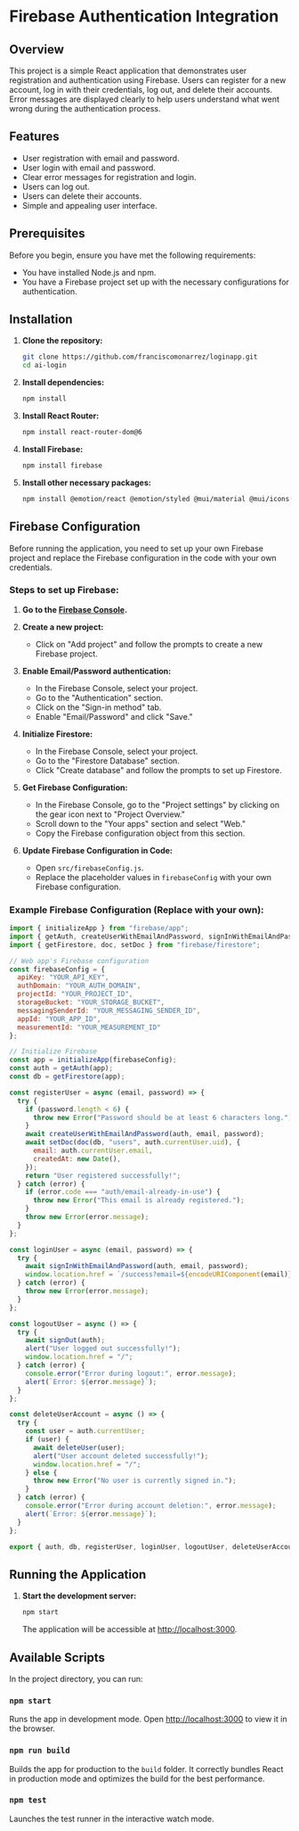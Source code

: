 # Firebase Authentication Integration

## Overview
This project is a simple React application that demonstrates user registration and authentication using Firebase. Users can register for a new account, log in with their credentials, log out, and delete their accounts. Error messages are displayed clearly to help users understand what went wrong during the authentication process.

## Features
- User registration with email and password.
- User login with email and password.
- Clear error messages for registration and login.
- Users can log out.
- Users can delete their accounts.
- Simple and appealing user interface.

## Prerequisites
Before you begin, ensure you have met the following requirements:
- You have installed Node.js and npm.
- You have a Firebase project set up with the necessary configurations for authentication.

## Installation
1. **Clone the repository:**
   ```bash
   git clone https://github.com/franciscomonarrez/loginapp.git
   cd ai-login
   ```

2. **Install dependencies:**
   ```bash
   npm install
   ```

3. **Install React Router:**
   ```bash
   npm install react-router-dom@6
   ```

4. **Install Firebase:**
   ```bash
   npm install firebase
   ```

5. **Install other necessary packages:**
   ```bash
   npm install @emotion/react @emotion/styled @mui/material @mui/icons-material
   ```

## Firebase Configuration
Before running the application, you need to set up your own Firebase project and replace the Firebase configuration in the code with your own credentials.

### Steps to set up Firebase:
1. **Go to the [Firebase Console](https://console.firebase.google.com/).**

2. **Create a new project:**
   - Click on "Add project" and follow the prompts to create a new Firebase project.

3. **Enable Email/Password authentication:**
   - In the Firebase Console, select your project.
   - Go to the "Authentication" section.
   - Click on the "Sign-in method" tab.
   - Enable "Email/Password" and click "Save."

4. **Initialize Firestore:**
   - In the Firebase Console, select your project.
   - Go to the "Firestore Database" section.
   - Click "Create database" and follow the prompts to set up Firestore.

5. **Get Firebase Configuration:**
   - In the Firebase Console, go to the "Project settings" by clicking on the gear icon next to "Project Overview."
   - Scroll down to the "Your apps" section and select "Web."
   - Copy the Firebase configuration object from this section.

6. **Update Firebase Configuration in Code:**
   - Open `src/firebaseConfig.js`.
   - Replace the placeholder values in `firebaseConfig` with your own Firebase configuration.

### Example Firebase Configuration (Replace with your own):
```javascript
import { initializeApp } from "firebase/app";
import { getAuth, createUserWithEmailAndPassword, signInWithEmailAndPassword, signOut, deleteUser } from "firebase/auth";
import { getFirestore, doc, setDoc } from "firebase/firestore";

// Web app's Firebase configuration
const firebaseConfig = {
  apiKey: "YOUR_API_KEY",
  authDomain: "YOUR_AUTH_DOMAIN",
  projectId: "YOUR_PROJECT_ID",
  storageBucket: "YOUR_STORAGE_BUCKET",
  messagingSenderId: "YOUR_MESSAGING_SENDER_ID",
  appId: "YOUR_APP_ID",
  measurementId: "YOUR_MEASUREMENT_ID"
};

// Initialize Firebase
const app = initializeApp(firebaseConfig);
const auth = getAuth(app);
const db = getFirestore(app);

const registerUser = async (email, password) => {
  try {
    if (password.length < 6) {
      throw new Error("Password should be at least 6 characters long.");
    }
    await createUserWithEmailAndPassword(auth, email, password);
    await setDoc(doc(db, "users", auth.currentUser.uid), {
      email: auth.currentUser.email,
      createdAt: new Date(),
    });
    return "User registered successfully!";
  } catch (error) {
    if (error.code === "auth/email-already-in-use") {
      throw new Error("This email is already registered.");
    }
    throw new Error(error.message);
  }
};

const loginUser = async (email, password) => {
  try {
    await signInWithEmailAndPassword(auth, email, password);
    window.location.href = `/success?email=${encodeURIComponent(email)}`;
  } catch (error) {
    throw new Error(error.message);
  }
};

const logoutUser = async () => {
  try {
    await signOut(auth);
    alert("User logged out successfully!");
    window.location.href = "/";
  } catch (error) {
    console.error("Error during logout:", error.message);
    alert(`Error: ${error.message}`);
  }
};

const deleteUserAccount = async () => {
  try {
    const user = auth.currentUser;
    if (user) {
      await deleteUser(user);
      alert("User account deleted successfully!");
      window.location.href = "/";
    } else {
      throw new Error("No user is currently signed in.");
    }
  } catch (error) {
    console.error("Error during account deletion:", error.message);
    alert(`Error: ${error.message}`);
  }
};

export { auth, db, registerUser, loginUser, logoutUser, deleteUserAccount };
```

## Running the Application
1. **Start the development server:**
   ```bash
   npm start
   ```
   The application will be accessible at [http://localhost:3000](http://localhost:3000).

## Available Scripts
In the project directory, you can run:

### `npm start`
Runs the app in development mode. Open [http://localhost:3000](http://localhost:3000) to view it in the browser.

### `npm run build`
Builds the app for production to the `build` folder. It correctly bundles React in production mode and optimizes the build for the best performance.

### `npm test`
Launches the test runner in the interactive watch mode.
